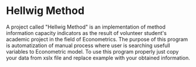 # Hellwig Method
A project called "Hellwig Method" is an implementation of method information capacity indicators as the result of volunteer student's academic project in the field of Econometrics. The purpose of this program is automatization of manual process where user is searching usefull variables to Econometric model. To use this program properly 
just copy your data from xslx file and replace example with your obtained information.
